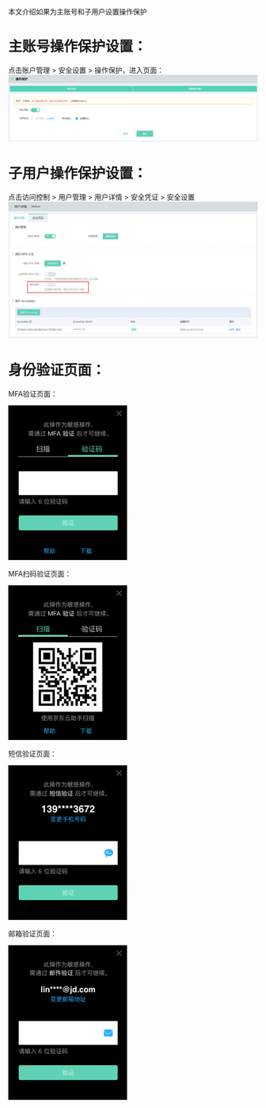 本文介绍如果为主账号和子用户设置操作保护

# 主账号操作保护设置：

点击账户管理 > 安全设置 > 操作保护，进入页面：
![主账号操作保护设置](../../../image/IAM/Virtual-MFA-Device/主账号操作保护设置.png)

# 子用户操作保护设置：

点击访问控制 > 用户管理 > 用户详情 > 安全凭证 > 安全设置
![子用户操作保护设置](../../../image/IAM/Virtual-MFA-Device/子用户操作保护设置.jpg)

# 身份验证页面：

MFA验证页面：

![MFA验证页面](../../../image/IAM/Virtual-MFA-Device/MFA动态验证码.png)

MFA扫码验证页面：

![MFA扫码验证页面](../../../image/IAM/Virtual-MFA-Device/MFA扫码验证.png)

短信验证页面：

![短信验证页面](../../../image/IAM/Virtual-MFA-Device/短信验证.png)

邮箱验证页面：

![邮箱验证页面](../../../image/IAM/Virtual-MFA-Device/邮箱验证.png)
